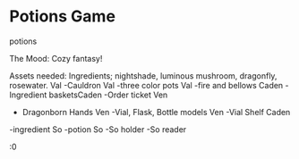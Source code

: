 # Potions Game
potions

The Mood:
Cozy fantasy!

Assets needed:
 Ingredients; nightshade, luminous mushroom, dragonfly, rosewater. Val
-Cauldron Val
-three color pots Val
-fire and bellows Caden
-Ingredient basketsCaden
-Order ticket Ven
- Dragonborn Hands Ven
-Vial, Flask, Bottle models Ven
-Vial Shelf Caden

-ingredient So
-potion So
-So holder
-So reader

:0